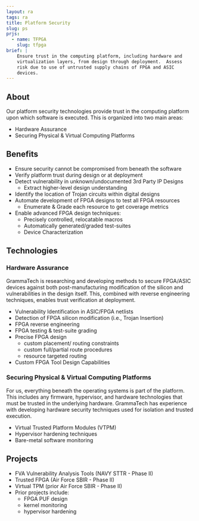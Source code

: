 ```yaml
---
layout: ra
tags: ra
title: Platform Security
slug: ps
prjs:
  - name: TFPGA
    slug: tfpga
brief: |
    Ensure trust in the computing platform, including hardware and
    virtualization layers, from design through deployment.  Assess
    risk due to use of untrusted supply chains of FPGA and ASIC
    devices.
---
```


## About
Our platform security technologies provide trust in the computing platform upon which software is executed. 
This is organized into two main areas:

- Hardware Assurance
- Securing Physical & Virtual Computing Platforms


## Benefits
- Ensure security cannot be compromised from beneath the software
- Verify platform trust during design or at deployment
- Detect vulnerability in unknown/undocumented 3rd Party IP Designs
	- Extract higher-level design understanding
- Identify the location of Trojan circuits within digital designs
- Automate development of FPGA designs to test all FPGA resources
	- Enumerate & Grade each resource to get coverage metrics
- Enable advanced FPGA design techniques:
	- Precisely controlled, relocatable macros
	- Automatically generated/graded test-suites
	- Device Characterization

## Technologies
### Hardware Assurance
GrammaTech is researching and developing methods to secure FPGA/ASIC devices against both post-manufacturing modification of the silicon and vulnerabilities in the design itself. This, combined with reverse engineering techniques, enables trust verification at deployment.

- Vulnerability Identification in ASIC/FPGA netlists
- Detection of FPGA silicon modification (i.e., Trojan Insertion)
- FPGA reverse engineering
- FPGA testing & test-suite grading 
- Precise FPGA design
	- custom placement/ routing constraints
	- custom full/partial route procedures
	- resource targeted routing
- Custom FPGA Tool Design Capabilities

### Securing Physical & Virtual Computing Platforms
For us, everything beneath the operating systems is part of the platform. This includes any firmware, hypervisor, and hardware technologies that must be trusted in the underlying hardware. GrammaTech has experience with developing hardware security techniques used for isolation and trusted execution.

- Virtual Trusted Platform Modules (VTPM)
- Hypervisor hardening techniques
- Bare-metal software monitoring

## Projects

- FVA Vulnerability Analysis Tools (NAVY STTR - Phase II)
- Trusted FPGA (Air Force SBIR - Phase II)
- Virtual TPM (prior Air Force SBIR - Phase II)
- Prior projects include:
 	- FPGA PUF design
 	- kernel monitoring
 	- hypervisor hardening
